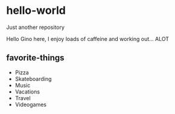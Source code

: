 # hello-world

Just another repository

Hello Gino here, I enjoy loads of caffeine and working out... ALOT

## favorite-things

- Pizza
- Skateboarding
- Music
- Vacations
- Travel
- Videogames
